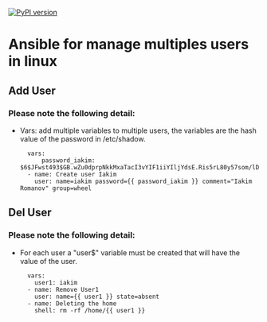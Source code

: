 [![PyPI version](https://img.shields.io/pypi/v/ansible.svg)](https://pypi.python.org/pypi/ansible/2.4.2.0)
# Ansible for manage multiples users in linux

## Add User

### Please note the following detail:
- Vars: add multiple variables to multiple users, the variables are the hash value of the password in /etc/shadow.
    
        vars:
            password_iakim: $6$JFwst493$GB.wZu0dprpNkkMxaTacI3vYIF1iiYIljYdsE.Ris5rL80y57som/lDpf5Jx.0
        - name: Create user Iakim
          user: name=iakim password={{ password_iakim }} comment="Iakim Romanov" group=wheel

## Del User

### Please note the following detail:
- For each user a "user$" variable must be created that will have the value of the user.

        vars:
          user1: iakim
        - name: Remove User1
          user: name={{ user1 }} state=absent
        - name: Deleting the home
          shell: rm -rf /home/{{ user1 }}
